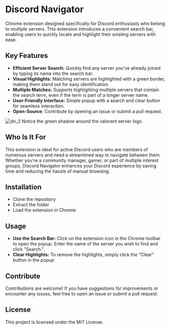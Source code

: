 # Discord Navigator
Chrome extension designed specifically for Discord enthusiasts who belong to multiple servers. This extension introduces a convenient search bar, enabling users to quickly locate and highlight their existing servers with ease.

## Key Features
+ **Efficient Server Search:** Quickly find any server you've already joined by typing its name into the search bar.  
+ **Visual Highlights:** Matching servers are highlighted with a green border, making them stand out for easy identification.  
+ **Multiple Matches:** Supports highlighting multiple servers that contain the search term, even if the term is part of a longer server name.  
+ **User-Friendly Interface:** Simple popup with a search and clear button for seamless interaction.  
+ **Open-Source**: Contribute by opening an issue or submit a pull request.

![dn_2](https://github.com/user-attachments/assets/7e6bdd66-4b80-4f0b-910a-f9d1b115e8b6)
Notice the green shadow around the valorant server logo

## Who Is It For
This extension is ideal for active Discord users who are members of numerous servers and need a streamlined way to navigate between them. Whether you're a community manager, gamer, or part of multiple interest groups, Discord Navigator enhances your Discord experience by saving time and reducing the hassle of manual browsing.

## Installation
+ Clone the repository
+ Extract the folder
+ Load the extension in Chrome

## Usage
+ **Use the Search Bar:** Click on the extension icon in the Chrome toolbar to open the popup. Enter the name of the server you wish to find and click "Search.".  
+ **Clear Highlights:** To remove the highlights, simply click the "Clear" button in the popup

## Contribute
Contributions are welcome! If you have suggestions for improvements or encounter any issues, feel free to open an issue or submit a pull request.

## License
This project is licensed under the MIT License.
